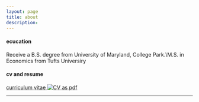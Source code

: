```yaml
---
layout: page
title: about
description:
---
```


#### <a name="education"></a>ecucation
Receive a B.S. degree from University of Maryland, College Park.\M.S. in Economics from Tufts Universiry 


#### <a name="cvandresume"></a>cv and resume
[curriculum vitae ![CV as pdf](icons16/pdf-icon.png)](https://github.com/zhaolululv/zhaolululv.github.io/blob/master/Resume_Lujin_Zhao.pdf)

---



